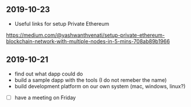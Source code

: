 ## 2019-10-23

- Useful links for setup Private Ethereum

https://medium.com/@yashwanthvenati/setup-private-ethereum-blockchain-network-with-multiple-nodes-in-5-mins-708ab89b1966

## 2019-10-21

- find out what dapp could do
- build a sample dapp with the tools (I do not remeber the name)
- build development platform on our own system (mac, windows, linux?)

- [ ] have a meeting on Friday
